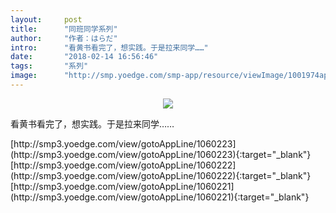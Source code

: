 ```yaml
---
layout:     post
title:      "同班同学系列"
author:     "作者：はらだ"
intro:      "看黄书看完了，想实践。于是拉来同学……"
date:       "2018-02-14 16:56:46"
tags:       "系列"
image:      "http://smp.yoedge.com/smp-app/resource/viewImage/1001974appline.png"
---
```

<div style="text-align: center">
<p><img src="http://smp.yoedge.com/smp-app/resource/viewImage/1001974appline.png"/></p>
</div>
<p class="post-meta">
<span>看黄书看完了，想实践。于是拉来同学……</span>
</p>
[http://smp3.yoedge.com/view/gotoAppLine/1060223](http://smp3.yoedge.com/view/gotoAppLine/1060223){:target="_blank"}
[http://smp3.yoedge.com/view/gotoAppLine/1060222](http://smp3.yoedge.com/view/gotoAppLine/1060222){:target="_blank"}
[http://smp3.yoedge.com/view/gotoAppLine/1060221](http://smp3.yoedge.com/view/gotoAppLine/1060221){:target="_blank"}


